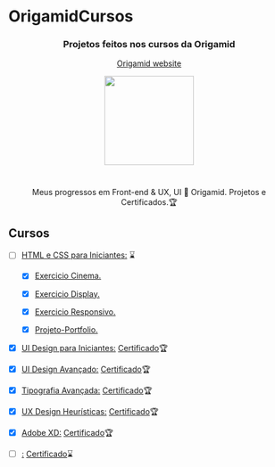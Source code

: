 # OrigamidCursos


<h3 align="center"> Projetos feitos nos cursos da Origamid </h3>
<p align="center">
	<a href="https://www.origamid.com/">
		Origamid website 
	</a>
</p>

<div align="center">
	<img height="160px" src="https://user-images.githubusercontent.com/98053054/151735995-72fd203d-3849-4f6c-a50f-985e2bf12d30.png" />
</div>

#

<p align="center"> Meus progressos em Front-end & UX, UI 🐺 Origamid. Projetos e Certificados.🏆</p>

## Cursos

 - [ ] [HTML e CSS para Iniciantes:](https://github.com/GelcimarMoraes/OrigamidCursos/tree/main/HTML-e-CSS-para-Iniciantes) :hourglass:
 
 	- [x] [Exercicio Cinema.](https://gelcimarmoraes.github.io/OrigamidCursos/HTML-e-CSS-para-Iniciantes/02-html-e-css-basico/html-exercicio/cinema/index.html)
 	- [x] [Exercicio Display.](https://gelcimarmoraes.github.io/OrigamidCursos/HTML-e-CSS-para-Iniciantes/02-html-e-css-basico/display-exercicio/index.html)
	- [x] [Exercicio Responsivo.](https://gelcimarmoraes.github.io/OrigamidCursos/HTML-e-CSS-para-Iniciantes/06-responsivo/responsivo-exercicio/index.html)
	- [x] [Projeto-Portfolio.](https://gelcimarmoraes.github.io/OrigamidCursos/HTML-e-CSS-para-Iniciantes/07-projeto-portfolio/portfolio-lobo/)
	
	
  - [x] [UI Design para Iniciantes:](https://github.com/GelcimarMoraes/OrigamidCursos/tree/main/UI-Design-para-Iniciantes) [Certificado](https://www.origamid.com/certificate/932bab9b)🏆
  - [x] [UI Design Avançado:](https://github.com/GelcimarMoraes/OrigamidCursos/tree/main/UI%20Design%20Avan%C3%A7ado) [Certificado](https://www.origamid.com/certificate/3aac3a06)🏆
  - [x] [Tipografia Avançada:](https://github.com/GelcimarMoraes/OrigamidCursos/tree/main/Tipografia%20Avan%C3%A7ada) [Certificado](https://www.origamid.com/certificate/3482a540)🏆
  - [x] [UX Design Heurísticas:](https://github.com/GelcimarMoraes/OrigamidCursos/tree/main/UX%20Design%20Heur%C3%ADsticas) [Certificado](https://www.origamid.com/certificate/4acb7c9d)🏆
  - [x] [Adobe XD:](https://github.com/GelcimarMoraes/OrigamidCursos/tree/main/Adobe%20XD) [Certificado](https://www.origamid.com/certificate/0199ceb7)🏆
  - [ ] [:]() [Certificado]():hourglass:
	
	
